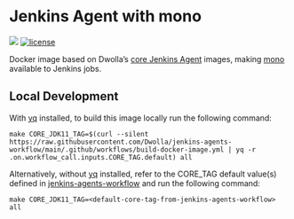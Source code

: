 # Jenkins Agent with mono

[![](https://images.microbadger.com/badges/image/dwolla/jenkins-agent-mono.svg)](https://microbadger.com/images/dwolla/jenkins-agent-mono)
[![license](https://img.shields.io/github/license/dwolla/jenkins-agent-docker-mono.svg?style=flat-square)](https://github.com/Dwolla/jenkins-agent-docker-mono/blob/master/LICENSE)

Docker image based on Dwolla’s [core Jenkins Agent](https://github.com/Dwolla/jenkins-agent-docker-core) images, making [mono](https://www.mono-project.com/) available to Jenkins jobs.

## Local Development

With [yq](https://kislyuk.github.io/yq/) installed, to build this image locally run the following command:

`make CORE_JDK11_TAG=$(curl --silent https://raw.githubusercontent.com/Dwolla/jenkins-agents-workflow/main/.github/workflows/build-docker-image.yml | yq -r .on.workflow_call.inputs.CORE_TAG.default) all`

Alternatively, without [yq](https://kislyuk.github.io/yq/) installed, refer to the CORE_TAG default value(s) defined in [jenkins-agents-workflow](https://github.com/Dwolla/jenkins-agents-workflow/blob/main/.github/workflows/build-docker-image.yml) and run the following command:

`make CORE_JDK11_TAG=<default-core-tag-from-jenkins-agents-workflow> all`
